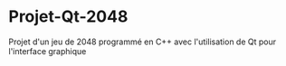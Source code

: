 # Projet-Qt-2048
Projet d'un jeu de 2048 programmé en C++ avec l'utilisation de Qt pour l'interface graphique
